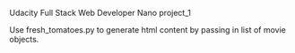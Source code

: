 Udacity Full Stack Web Developer Nano project_1

Use fresh_tomatoes.py to generate html content by passing in list of movie objects.
